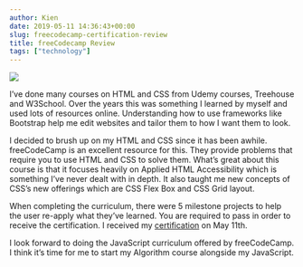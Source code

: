 ```yaml
---
author: Kien
date: 2019-05-11 14:36:43+00:00
slug: freecodecamp-certification-review
title: freeCodecamp Review
tags: ["technology"]
---
```


![](https://images.unsplash.com/photo-1515879218367-8466d910aaa4?ixlib=rb-1.2.1&ixid=eyJhcHBfaWQiOjEyMDd9&auto=format&fit=crop&w=1500&q=80)

I’ve done many courses on HTML and CSS from Udemy courses, Treehouse and W3School. Over the years this was something I learned by myself and used lots of resources online. Understanding how to use frameworks like Bootstrap help me edit websites and tailor them to how I want them to look.

I decided to brush up on my HTML and CSS since it has been awhile. freeCodeCamp is an excellent resource for this. They provide problems that require you to use HTML and CSS to solve them. What’s great about this course is that it focuses heavily on Applied HTML Accessibility which is something I’ve never dealt with in depth. It also taught me new concepts of CSS’s new offerings which are CSS Flex Box and CSS Grid layout.

When completing the curriculum, there were 5 milestone projects to help the user re-apply what they’ve learned. You are required to pass in order to receive the certification. I received my <a href="https://www.freecodecamp.org/certification/kxdang/responsive-web-design" target="_blank">certification</a> on May 11th.

I look forward to doing the JavaScript curriculum offered by freeCodeCamp. I think it’s time for me to start my Algorithm course alongside my JavaScript.
